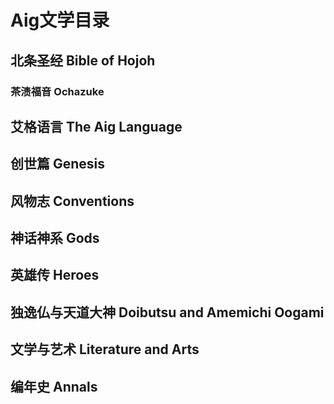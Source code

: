 # Aig文学目录

## 北条圣经 Bible of Hojoh

### 茶渍福音 Ochazuke

## 艾格语言 The Aig Language

## 创世篇 Genesis

## 风物志 Conventions

## 神话神系 Gods

## 英雄传 Heroes

## 独逸仏与天道大神 Doibutsu and Amemichi Oogami

## 文学与艺术 Literature and Arts

## 编年史 Annals